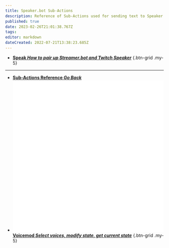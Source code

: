 ```yaml
---
title: Speaker.bot Sub-Actions
description: Reference of Sub-Actions used for sending text to Speaker.bot
published: true
date: 2023-02-26T21:01:38.767Z
tags: 
editor: markdown
dateCreated: 2022-07-21T13:38:23.685Z
---
```


* [<i class="mdi mdi-microphone text--twitch"></i>**Speak *How to pair up Streamer.bot and Twitch Speaker***](/Sub-Actions/Speakerbot/Speak)
{.btn-grid .my-5}

---

- [<i class="mdi mdi-chevron-left"></i>**Sub-Actions Reference *Go Back***](/Sub-Actions)
- [<img src="/logos/voicemod.png"/> **Voicemod *Select voices, modify state, get current state***](/Sub-Actions/VoiceMod)
{.btn-grid .my-5}